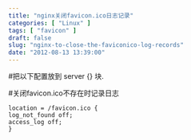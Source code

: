 ```yaml
---
title: "nginx关闭favicon.ico日志记录"
categories: [ "Linux" ]
tags: [ "favicon" ]
draft: false
slug: "nginx-to-close-the-faviconico-log-records"
date: "2012-08-13 13:39:00"
---
```


#把以下配置放到 server {} 块.
 
#关闭favicon.ico不存在时记录日志

    location = /favicon.ico {
    log_not_found off;
    access_log off;
    }